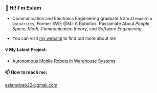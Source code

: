 ### 👋 Hi! I'm Eslam

- Communication and Electroics Engineering graduate from ```Alexandria University```, Former SWE @M.I.A Robotics. Passionate About _People_, _Space_, _Math_, _Communication theory_, and _Software Engineering_.

- You can visit [my website](https://eslam-dyab.vercel.app/) to find out more about me




#### 💡 My Latest Project:

- [ Autonomous Mobile Robots in Warehouse Systems ](https://github.com/eslamdyab21/AMRs-in-Warehouse-Systems)




#### 📫 How to reach me: 

eslamdyab22@gmail.com
